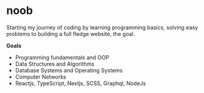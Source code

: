 # noob
Starting my journey of coding by learning programming basics, solving easy problems to building a full fledge website, the goal.

**Goals**
- Programming fundamentals and OOP
- Data Structures and Algorithms
- Database Systems and Operating Systems
- Computer Networks
- Reactjs, TypeScript, Nextjs, SCSS, Graphql, NodeJs
